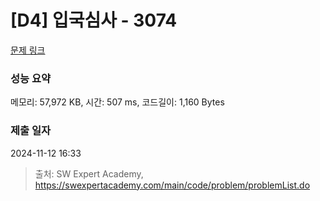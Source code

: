 # [D4] 입국심사 - 3074 

[문제 링크](https://swexpertacademy.com/main/code/problem/problemDetail.do?contestProbId=AV_XEokaAEcDFAX7) 

### 성능 요약

메모리: 57,972 KB, 시간: 507 ms, 코드길이: 1,160 Bytes

### 제출 일자

2024-11-12 16:33



> 출처: SW Expert Academy, https://swexpertacademy.com/main/code/problem/problemList.do